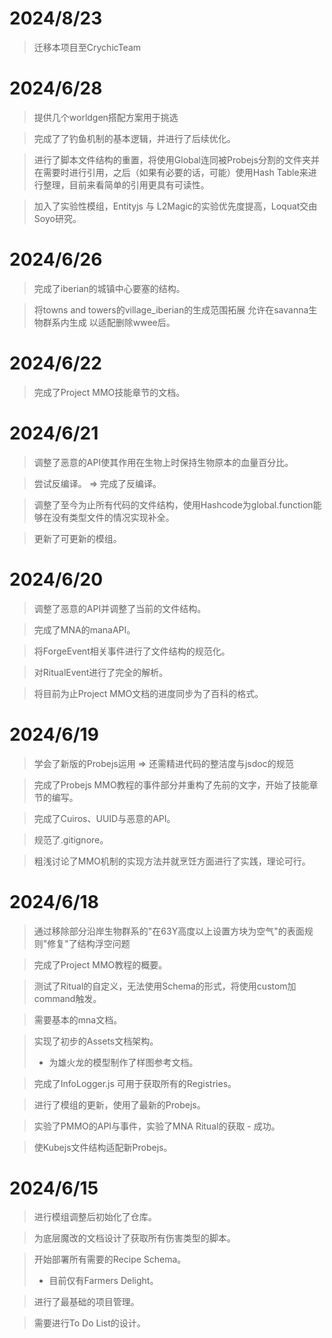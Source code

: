 # 2024/8/23
> 迁移本项目至CrychicTeam

# 2024/6/28
> 提供几个worldgen搭配方案用于挑选

> 完成了了钓鱼机制的基本逻辑，并进行了后续优化。

> 进行了脚本文件结构的重置，将使用Global连同被Probejs分割的文件夹并在需要时进行引用，之后（如果有必要的话，可能）使用Hash Table来进行整理，目前来看简单的引用更具有可读性。

> 加入了实验性模组，Entityjs 与 L2Magic的实验优先度提高，Loquat交由Soyo研究。 

# 2024/6/26
> 完成了iberian的城镇中心要塞的结构。

> 将towns and towers的village_iberian的生成范围拓展 允许在savanna生物群系内生成 以适配删除wwee后。

# 2024/6/22
> 完成了Project MMO技能章节的文档。

# 2024/6/21
> 调整了恶意的API使其作用在生物上时保持生物原本的血量百分比。

> 尝试反编译。 => 完成了反编译。

> 调整了至今为止所有代码的文件结构，使用Hashcode为global.function能够在没有类型文件的情况实现补全。

> 更新了可更新的模组。

# 2024/6/20
> 调整了恶意的API并调整了当前的文件结构。

> 完成了MNA的manaAPI。

> 将ForgeEvent相关事件进行了文件结构的规范化。

> 对RitualEvent进行了完全的解析。

> 将目前为止Project MMO文档的进度同步为了百科的格式。

# 2024/6/19
> 学会了新版的Probejs运用 => 还需精进代码的整洁度与jsdoc的规范

> 完成了Probejs MMO教程的事件部分并重构了先前的文字，开始了技能章节的编写。

> 完成了Cuiros、UUID与恶意的API。 

> 规范了.gitignore。

> 粗浅讨论了MMO机制的实现方法并就烹饪方面进行了实践，理论可行。

# 2024/6/18
> 通过移除部分沿岸生物群系的"在63Y高度以上设置方块为空气"的表面规则"修复"了结构浮空问题

> 完成了Project MMO教程的概要。

> 测试了Ritual的自定义，无法使用Schema的形式，将使用custom加command触发。

> 需要基本的mna文档。 

> 实现了初步的Assets文档架构。
> - 为雄火龙的模型制作了样图参考文档。

> 完成了InfoLogger.js 可用于获取所有的Registries。

> 进行了模组的更新，使用了最新的Probejs。

> 实验了PMMO的API与事件，实验了MNA Ritual的获取 - 成功。 

> 使Kubejs文件结构适配新Probejs。

# 2024/6/15
> 进行模组调整后初始化了仓库。

> 为底层魔改的文档设计了获取所有伤害类型的脚本。

> 开始部署所有需要的Recipe Schema。
> - 目前仅有Farmers Delight。 

> 进行了最基础的项目管理。

> 需要进行To Do List的设计。 